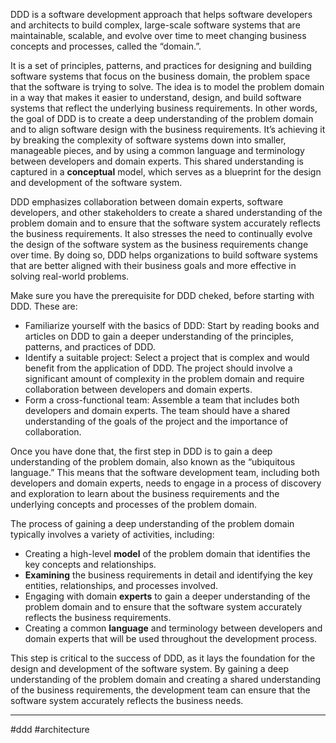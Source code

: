 DDD is a software development approach that helps software developers and architects to build complex, large-scale software systems that are maintainable, scalable, and evolve over time to meet changing business concepts and processes, called the “domain.”.

It is a set of principles, patterns, and practices for designing and building software systems that focus on the business domain, the problem space that the software is trying to solve. The idea is to model the problem domain in a way that makes it easier to understand, design, and build software systems that reflect the underlying business requirements. In other words, the goal of DDD is to create a deep understanding of the problem domain and to align software design with the business requirements. It’s achieving it by breaking the complexity of software systems down into smaller, manageable pieces, and by using a common language and terminology between developers and domain experts. This shared understanding is captured in a **conceptual** model, which serves as a blueprint for the design and development of the software system.

DDD emphasizes collaboration between domain experts, software developers, and other stakeholders to create a shared understanding of the problem domain and to ensure that the software system accurately reflects the business requirements. It also stresses the need to continually evolve the design of the software system as the business requirements change over time. By doing so, DDD helps organizations to build software systems that are better aligned with their business goals and more effective in solving real-world problems.


Make sure you have the prerequisite for DDD cheked, before starting with DDD. These are:

-   Familiarize yourself with the basics of DDD: Start by reading books and articles on DDD to gain a deeper understanding of the principles, patterns, and practices of DDD.
-   Identify a suitable project: Select a project that is complex and would benefit from the application of DDD. The project should involve a significant amount of complexity in the problem domain and require collaboration between developers and domain experts.
-   Form a cross-functional team: Assemble a team that includes both developers and domain experts. The team should have a shared understanding of the goals of the project and the importance of collaboration.

Once you have done that, the first step in DDD is to gain a deep understanding of the problem domain, also known as the “ubiquitous language.” This means that the software development team, including both developers and domain experts, needs to engage in a process of discovery and exploration to learn about the business requirements and the underlying concepts and processes of the problem domain.

The process of gaining a deep understanding of the problem domain typically involves a variety of activities, including:

-   Creating a high-level **model** of the problem domain that identifies the key concepts and relationships.
-   **Examining** the business requirements in detail and identifying the key entities, relationships, and processes involved.
-   Engaging with domain **experts** to gain a deeper understanding of the problem domain and to ensure that the software system accurately reflects the business requirements.
-   Creating a common **language** and terminology between developers and domain experts that will be used throughout the development process.

This step is critical to the success of DDD, as it lays the foundation for the design and development of the software system. By gaining a deep understanding of the problem domain and creating a shared understanding of the business requirements, the development team can ensure that the software system accurately reflects the business needs.
***

#ddd
#architecture 